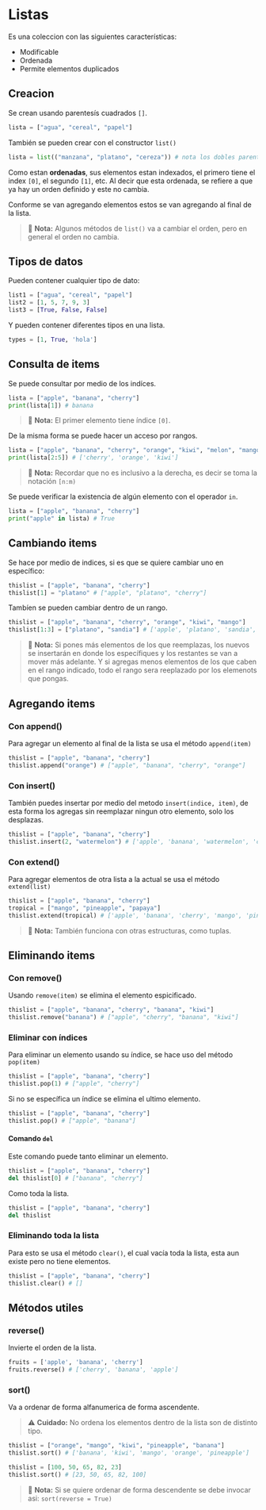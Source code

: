 # Listas

Es una coleccion con las siguientes características:

- Modificable
- Ordenada
- Permite elementos duplicados

## Creacion

Se crean usando parentesís cuadrados `[]`.

```python
lista = ["agua", "cereal", "papel"]
```

También se pueden crear con el constructor `list()`

```python
lista = list(("manzana", "platano", "cereza")) # nota los dobles parentesís
```

Como estan **ordenadas**, sus elementos estan indexados, el primero tiene el index `[0]`, el segundo `[1]`, etc. Al decir que esta ordenada, se refiere a que ya hay un orden definido y este no cambia.

Conforme se van agregando elementos estos se van agregando al final de la lista.

> 📝 **Nota:** Algunos métodos de `list()` va a cambiar el orden, pero en general el orden no cambia.

## Tipos de datos

Pueden contener cualquier tipo de dato:

```python
list1 = ["agua", "cereal", "papel"]
list2 = [1, 5, 7, 9, 3]
list3 = [True, False, False]
```

Y pueden contener diferentes tipos en una lista.

```python
types = [1, True, 'hola']
```

## Consulta de items

Se puede consultar por medio de los indíces.

```python
lista = ["apple", "banana", "cherry"]
print(lista[1]) # banana
```

> 📝 **Nota:**  El primer elemento tiene índice `[0]`.

De la misma forma se puede hacer un acceso por rangos.

```python
lista = ["apple", "banana", "cherry", "orange", "kiwi", "melon", "mango"]
print(lista[2:5]) # ['cherry', 'orange', 'kiwi']
```

> 📝 **Nota:**  Recordar que no es inclusivo a la derecha, es decir se toma la notación `[n:m)`

Se puede verificar la existencia de algún elemento con el operador `in`.

```python
lista = ["apple", "banana", "cherry"]
print("apple" in lista) # True
```

## Cambiando items

Se hace por medio de indices, si es que se quiere cambiar uno en específico:

```python
thislist = ["apple", "banana", "cherry"]
thislist[1] = "platano" # ["apple", "platano", "cherry"]
```

Tambíen se pueden cambiar dentro de un rango.

```python
thislist = ["apple", "banana", "cherry", "orange", "kiwi", "mango"]
thislist[1:3] = ["platano", "sandia"] # ['apple', 'platano', 'sandia', 'orange', 'kiwi', 'mango']
```

> 📝 **Nota:** Si pones más elementos de los que reemplazas, los nuevos se insertarán en donde los específiques y los restantes se van a mover más adelante. Y si agregas menos elementos de los que caben en el rango indicado, todo el rango sera reeplazado por los elemenots que pongas.

## Agregando items

### Con append()

Para agregar un elemento al final de la lista se usa el método `append(item)`

```python
thislist = ["apple", "banana", "cherry"]
thislist.append("orange") # ["apple", "banana", "cherry", "orange"]
```

### Con insert()

También puedes insertar por medio del metodo `insert(indice, item)`, de esta forma los agregas sin reemplazar ningun otro elemento, solo los desplazas.

```python
thislist = ["apple", "banana", "cherry"]
thislist.insert(2, "watermelon") # ['apple', 'banana', 'watermelon', 'cherry']
```

### Con extend()

Para agregar elementos de otra lista a la actual se usa el método `extend(list)`

```python
thislist = ["apple", "banana", "cherry"]
tropical = ["mango", "pineapple", "papaya"]
thislist.extend(tropical) # ['apple', 'banana', 'cherry', 'mango', 'pineapple', 'papaya']
```

> 📝 **Nota:** También funciona con otras estructuras, como tuplas.

## Eliminando items

### Con remove()

Usando `remove(item)` se elimina el elemento espicificado.

```python
thislist = ["apple", "banana", "cherry", "banana", "kiwi"]
thislist.remove("banana") # ["apple", "cherry", "banana", "kiwi"]
```

### Eliminar con índices

Para eliminar un elemento usando su índice, se hace uso del método `pop(item)`

```python
thislist = ["apple", "banana", "cherry"]
thislist.pop(1) # ["apple", "cherry"]
```

Si no se específica un índice se elimina el ultimo elemento.

```python
thislist = ["apple", "banana", "cherry"]
thislist.pop() # ["apple", "banana"]
```

#### Comando `del`

Este comando puede tanto eliminar un elemento.

```python
thislist = ["apple", "banana", "cherry"]
del thislist[0] # ["banana", "cherry"]
```

Como toda la lista.

```python
thislist = ["apple", "banana", "cherry"]
del thislist
```

### Eliminando toda la lista

Para esto se usa el método `clear()`, el cual vacía toda la lista, esta aun existe pero no tiene elementos.

```python
thislist = ["apple", "banana", "cherry"]
thislist.clear() # []
```

## Métodos utiles

### reverse()

Invierte el orden de la lista.

```python
fruits = ['apple', 'banana', 'cherry']
fruits.reverse() # ['cherry', 'banana', 'apple']
```

### sort()

Va a ordenar de forma alfanumerica de forma ascendente.

> ⚠️ **Cuidado:** No ordena los elementos dentro de la lista son de distinto tipo.

```python
thislist = ["orange", "mango", "kiwi", "pineapple", "banana"]
thislist.sort() # ['banana', 'kiwi', 'mango', 'orange', 'pineapple']

thislist = [100, 50, 65, 82, 23]
thislist.sort() # [23, 50, 65, 82, 100]
```

> 📝 **Nota:** Si se quiere ordenar de forma descendente se debe invocar asi: `sort(reverse = True)`
